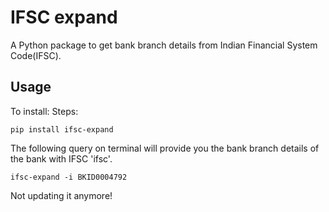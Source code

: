 # IFSC expand

A Python package to get bank branch details from Indian Financial System Code(IFSC).

## Usage

To install:
Steps:
```
pip install ifsc-expand
```

The following query on terminal will provide you the bank branch details of the bank with IFSC 'ifsc'.

```
ifsc-expand -i BKID0004792
```


Not updating it anymore!
